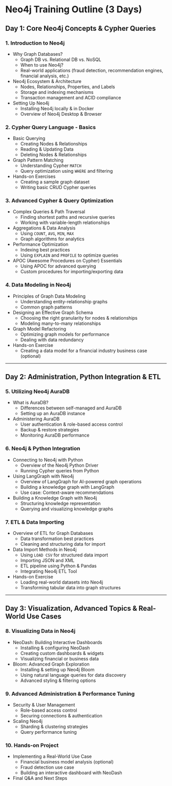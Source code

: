 # Neo4j Training Outline (3 Days)

## Day 1: Core Neo4j Concepts & Cypher Queries

### 1. Introduction to Neo4j

- Why Graph Databases?
  - Graph DB vs. Relational DB vs. NoSQL
  - When to use Neo4j?
  - Real-world applications (fraud detection, recommendation engines, financial analysis, etc.)
- Neo4j Ecosystem & Architecture
  - Nodes, Relationships, Properties, and Labels
  - Storage and indexing mechanisms
  - Transaction management and ACID compliance
- Setting Up Neo4j
  - Installing Neo4j locally & in Docker
  - Overview of Neo4j Desktop & Browser

### 2. Cypher Query Language - Basics

- Basic Querying
  - Creating Nodes & Relationships
  - Reading & Updating Data
  - Deleting Nodes & Relationships
- Graph Pattern Matching
  - Understanding Cypher `MATCH`
  - Query optimization using `WHERE` and filtering
- Hands-on Exercises
  - Creating a sample graph dataset
  - Writing basic CRUD Cypher queries

### 3. Advanced Cypher & Query Optimization

- Complex Queries & Path Traversal
  - Finding shortest paths and recursive queries
  - Working with variable-length relationships
- Aggregations & Data Analysis
  - Using `COUNT`, `AVG`, `MIN`, `MAX`
  - Graph algorithms for analytics
- Performance Optimization
  - Indexing best practices
  - Using `EXPLAIN` and `PROFILE` to optimize queries
- APOC (Awesome Procedures on Cypher) Essentials
  - Using APOC for advanced querying
  - Custom procedures for importing/exporting data

### 4. Data Modeling in Neo4j

- Principles of Graph Data Modeling
  - Understanding entity-relationship graphs
  - Common graph patterns
- Designing an Effective Graph Schema
  - Choosing the right granularity for nodes & relationships
  - Modeling many-to-many relationships
- Graph Model Refactoring
  - Optimizing graph models for performance
  - Dealing with data redundancy
- Hands-on Exercise
  - Creating a data model for a financial industry business case (optional)

---

## Day 2: Administration, Python Integration & ETL

### 5. Utilizing Neo4j AuraDB

- What is AuraDB?
  - Differences between self-managed and AuraDB
  - Setting up an AuraDB instance
- Administering AuraDB
  - User authentication & role-based access control
  - Backup & restore strategies
  - Monitoring AuraDB performance

### 6. Neo4j & Python Integration

- Connecting to Neo4j with Python
  - Overview of the Neo4j Python Driver
  - Running Cypher queries from Python
- Using LangGraph with Neo4j
  - Overview of LangGraph for AI-powered graph operations
  - Building a knowledge graph with LangGraph
  - Use case: Context-aware recommendations
- Building a Knowledge Graph with Neo4j
  - Structuring knowledge representation
  - Querying and visualizing knowledge graphs

### 7. ETL & Data Importing

- Overview of ETL for Graph Databases
  - Data transformation best practices
  - Cleaning and structuring data for import
- Data Import Methods in Neo4j
  - Using `LOAD CSV` for structured data import
  - Importing JSON and XML
  - ETL pipeline using Python & Pandas
  - Integrating Neo4j ETL Tool
- Hands-on Exercise
  - Loading real-world datasets into Neo4j
  - Transforming tabular data into graph structures

---

## Day 3: Visualization, Advanced Topics & Real-World Use Cases

### 8. Visualizing Data in Neo4j

- NeoDash: Building Interactive Dashboards
  - Installing & configuring NeoDash
  - Creating custom dashboards & widgets
  - Visualizing financial or business data
- Bloom: Advanced Graph Exploration
  - Installing & setting up Neo4j Bloom
  - Using natural language queries for data discovery
  - Advanced styling & filtering options

### 9. Advanced Administration & Performance Tuning

- Security & User Management
  - Role-based access control
  - Securing connections & authentication
- Scaling Neo4j
  - Sharding & clustering strategies
  - Query performance tuning

### 10. Hands-on Project

- Implementing a Real-World Use Case
  - Financial business model analysis (optional)
  - Fraud detection use case
  - Building an interactive dashboard with NeoDash
- Final Q&A and Next Steps
